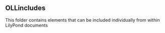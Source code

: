 OLLincludes
-----------

This folder contains elements that can be included individually from within LilyPond documents